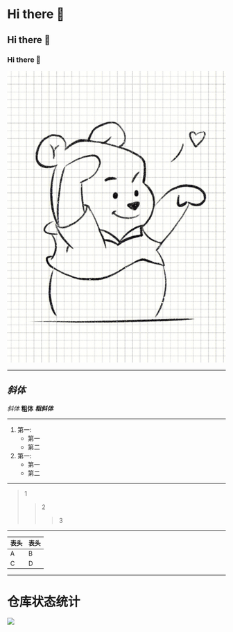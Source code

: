 # Hi there 👋
## Hi there 👋
### Hi there 👋
![图片](R-C.jpg)
***
*斜体*<br>
---
_斜体_
**粗体**
***粗斜体***<br>
***
1. 第一:
    * 第一
    * 第二
3. 第一:
    * 第一
    * 第二
***
>1
>>2
>>>3
***
| 表头 | 表头 |
| --- | --- |
| A | B |
| C | D |
***
# 仓库状态统计<br>
![](https://github-readme-stats.vercel.app/api?username=joker-pper&show_icons=true&theme=transparent)
<!--
**something951/something951** is a ✨ _special_ ✨ repository because its `README.md` (this file) appears on your GitHub profile.

Here are some ideas to get you started:

- 🔭 I’m currently working on ...
- 🌱 I’m currently learning ...
- 👯 I’m looking to collaborate on ...
- 🤔 I’m looking for help with ...
- 💬 Ask me about ...
- 📫 How to reach me: ...
- 😄 Pronouns: ...
- ⚡ Fun fact: ...
-->
